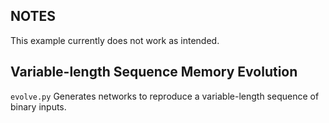 ## NOTES ##

This example currently does not work as intended. 

## Variable-length Sequence Memory Evolution ##

`evolve.py` Generates networks to reproduce a variable-length sequence of binary inputs.